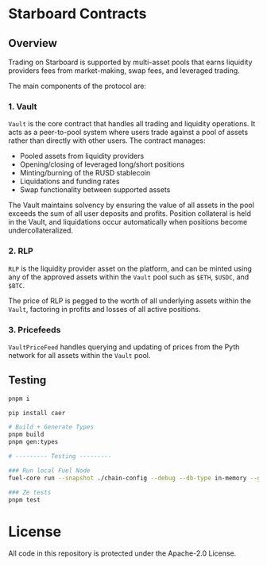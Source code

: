 # Starboard Contracts

## Overview

Trading on Starboard is supported by multi-asset pools that earns liquidity providers fees from market-making, swap fees, and leveraged trading.

The main components of the protocol are:

### 1. Vault

`Vault` is the core contract that handles all trading and liquidity operations. It acts as a peer-to-pool system where users trade against a pool of assets rather than directly with other users. The contract manages:

-   Pooled assets from liquidity providers
-   Opening/closing of leveraged long/short positions
-   Minting/burning of the RUSD stablecoin
-   Liquidations and funding rates
-   Swap functionality between supported assets

The Vault maintains solvency by ensuring the value of all assets in the pool exceeds the sum of all user deposits and profits. Position collateral is held in the Vault, and liquidations occur automatically when positions become undercollateralized.

### 2. RLP

`RLP` is the liquidity provider asset on the platform, and can be minted using any of the approved assets within the `Vault` pool such as `$ETH`, `$USDC`, and `$BTC`.

The price of RLP is pegged to the worth of all underlying assets within the `Vault`, factoring in profits and losses of all active positions.

### 3. Pricefeeds

`VaultPriceFeed` handles querying and updating of prices from the Pyth network for all assets within the `Vault` pool.


## Testing

```bash
pnpm i

pip install caer

# Build + Generate Types
pnpm build
pnpm gen:types

# --------- Testing ---------

### Run local Fuel Node
fuel-core run --snapshot ./chain-config --debug --db-type in-memory --graphql-max-complexity 200000000

### Ze tests
pnpm test
```

# License

All code in this repository is protected under the Apache-2.0 License.

